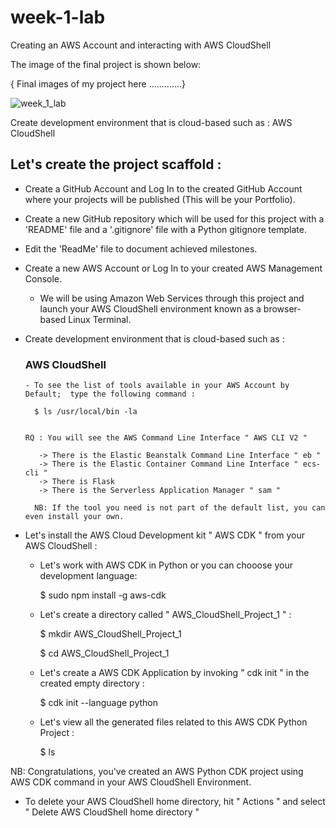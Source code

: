 # week-1-lab
Creating an AWS Account and interacting with AWS CloudShell

The image of the final project is shown below:

{ Final images of my project here .............}

![week_1_lab](https://user-images.githubusercontent.com/121564302/232353260-371df67e-51a9-4d24-9177-ff5306399185.png)


Create development environment that is cloud-based such as : AWS CloudShell

## Let's create the project scaffold :

  * Create a GitHub Account and Log In to the created GitHub Account where your projects will be published (This will be your Portfolio).

  * Create a new GitHub repository which will be used for this project with a 'README' file and a '.gitignore' file with a Python gitignore template.
  
  * Edit the 'ReadMe' file to document achieved milestones.

  * Create a new AWS Account or Log In to your created AWS Management Console.
  
      - We will be using Amazon Web Services through this project and launch your AWS CloudShell environment known as  a browser-based Linux Terminal.
      
  * Create development environment that is cloud-based such as : 
  
      ### AWS CloudShell
        
        - To see the list of tools available in your AWS Account by Default;  type the following command :
        
          $ ls /usr/local/bin -la 
          
        
        RQ : You will see the AWS Command Line Interface " AWS CLI V2 " 

           -> There is the Elastic Beanstalk Command Line Interface " eb "
           -> There is the Elastic Container Command Line Interface " ecs-cli "
           -> There is Flask 
           -> There is the Serverless Application Manager " sam "

          NB: If the tool you need is not part of the default list, you can even install your own.
          
          
  * Let's install the AWS Cloud Development kit " AWS CDK " from your AWS CloudShell :
  
      - Let's work with AWS CDK in Python or you can chooose your development language:
      
          $ sudo npm install -g aws-cdk

      - Let's create a directory called " AWS_CloudShell_Project_1 " :

          $ mkdir AWS_CloudShell_Project_1

          $ cd AWS_CloudShell_Project_1

      - Let's create a AWS CDK Application by invoking " cdk init " in the created empty directory :

          $ cdk init --language python

       - Let's view all the generated files related to this AWS CDK Python Project :

          $ ls


NB: Congratulations, you've created an AWS Python CDK project using AWS CDK command in your AWS CloudShell Environment.

  * To delete your AWS CloudShell home directory, hit " Actions " and select  " Delete AWS CloudShell home directory "
